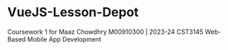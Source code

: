 # VueJS-Lesson-Depot
Coursework 1 for Maaz Chowdhry M00910300 | 2023-24 CST3145 Web-Based Mobile App Development